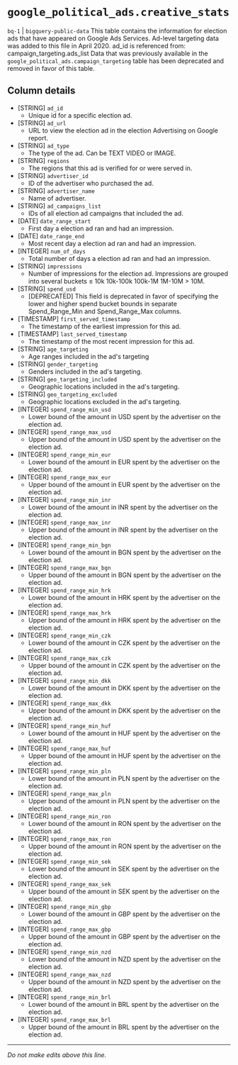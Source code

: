 # `google_political_ads.creative_stats`
`bq-1` | `bigquery-public-data`
This table contains the information for election ads that have appeared on Google Ads Services. Ad-level targeting data was added to this file in April 2020. ad_id is referenced from: campaign_targeting.ads_list Data that was previously available in the `google_political_ads.campaign_targeting` table has been deprecated and removed in favor of this table.

## Column details
* [STRING]    `ad_id`
  - Unique id for a specific election ad.
* [STRING]    `ad_url`
  - URL to view the election ad in the election Advertising on Google report.
* [STRING]    `ad_type`
  - The type of the ad. Can be TEXT VIDEO or IMAGE.
* [STRING]    `regions`
  - The regions that this ad is verified for or were served in.
* [STRING]    `advertiser_id`
  - ID of the advertiser who purchased the ad.
* [STRING]    `advertiser_name`
  - Name of advertiser.
* [STRING]    `ad_campaigns_list`
  - IDs of all election ad campaigns that included the ad.
* [DATE]      `date_range_start`
  - First day a election ad ran and had an impression.
* [DATE]      `date_range_end`
  - Most recent day a election ad ran and had an impression.
* [INTEGER]   `num_of_days`
  - Total number of days a election ad ran and had an impression.
* [STRING]    `impressions`
  - Number of impressions for the election ad. Impressions are grouped into several buckets ≤ 10k 10k-100k 100k-1M 1M-10M > 10M.
* [STRING]    `spend_usd`
  - [DEPRECATED] This field is deprecated in favor of specifying the lower and higher spend bucket bounds in separate Spend_Range_Min and Spend_Range_Max columns.
* [TIMESTAMP] `first_served_timestamp`
  - The timestamp of the earliest impression for this ad.
* [TIMESTAMP] `last_served_timestamp`
  - The timestamp of the most recent impression for this ad.
* [STRING]    `age_targeting`
  - Age ranges included in the ad's targeting
* [STRING]    `gender_targeting`
  - Genders included in the ad's targeting.
* [STRING]    `geo_targeting_included`
  - Geographic locations included in the ad's targeting.
* [STRING]    `geo_targeting_excluded`
  - Geographic locations excluded in the ad's targeting.
* [INTEGER]   `spend_range_min_usd`
  - Lower bound of the amount in USD spent by the advertiser on the election ad.
* [INTEGER]   `spend_range_max_usd`
  - Upper bound of the amount in USD spent by the advertiser on the election ad.
* [INTEGER]   `spend_range_min_eur`
  - Lower bound of the amount in EUR spent by the advertiser on the election ad.
* [INTEGER]   `spend_range_max_eur`
  - Upper bound of the amount in EUR spent by the advertiser on the election ad.
* [INTEGER]   `spend_range_min_inr`
  - Lower bound of the amount in INR spent by the advertiser on the election ad.
* [INTEGER]   `spend_range_max_inr`
  - Upper bound of the amount in INR spent by the advertiser on the election ad.
* [INTEGER]   `spend_range_min_bgn`
  - Lower bound of the amount in BGN spent by the advertiser on the election ad.
* [INTEGER]   `spend_range_max_bgn`
  - Upper bound of the amount in BGN spent by the advertiser on the election ad.
* [INTEGER]   `spend_range_min_hrk`
  - Lower bound of the amount in HRK spent by the advertiser on the election ad.
* [INTEGER]   `spend_range_max_hrk`
  - Upper bound of the amount in HRK spent by the advertiser on the election ad.
* [INTEGER]   `spend_range_min_czk`
  - Lower bound of the amount in CZK spent by the advertiser on the election ad.
* [INTEGER]   `spend_range_max_czk`
  - Upper bound of the amount in CZK spent by the advertiser on the election ad.
* [INTEGER]   `spend_range_min_dkk`
  - Lower bound of the amount in DKK spent by the advertiser on the election ad.
* [INTEGER]   `spend_range_max_dkk`
  - Upper bound of the amount in DKK spent by the advertiser on the election ad.
* [INTEGER]   `spend_range_min_huf`
  - Lower bound of the amount in HUF spent by the advertiser on the election ad.
* [INTEGER]   `spend_range_max_huf`
  - Upper bound of the amount in HUF spent by the advertiser on the election ad.
* [INTEGER]   `spend_range_min_pln`
  - Lower bound of the amount in PLN spent by the advertiser on the election ad.
* [INTEGER]   `spend_range_max_pln`
  - Upper bound of the amount in PLN spent by the advertiser on the election ad.
* [INTEGER]   `spend_range_min_ron`
  - Lower bound of the amount in RON spent by the advertiser on the election ad.
* [INTEGER]   `spend_range_max_ron`
  - Upper bound of the amount in RON spent by the advertiser on the election ad.
* [INTEGER]   `spend_range_min_sek`
  - Lower bound of the amount in SEK spent by the advertiser on the election ad.
* [INTEGER]   `spend_range_max_sek`
  - Upper bound of the amount in SEK spent by the advertiser on the election ad.
* [INTEGER]   `spend_range_min_gbp`
  - Lower bound of the amount in GBP spent by the advertiser on the election ad.
* [INTEGER]   `spend_range_max_gbp`
  - Upper bound of the amount in GBP spent by the advertiser on the election ad.
* [INTEGER]   `spend_range_min_nzd`
  - Lower bound of the amount in NZD spent by the advertiser on the election ad.
* [INTEGER]   `spend_range_max_nzd`
  - Upper bound of the amount in NZD spent by the advertiser on the election ad.
* [INTEGER]   `spend_range_min_brl`
  - Lower bound of the amount in BRL spent by the advertiser on the election ad.
* [INTEGER]   `spend_range_max_brl`
  - Upper bound of the amount in BRL spent by the advertiser on the election ad.

-------------------------------------------------------------------------------
*Do not make edits above this line.*
